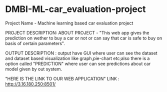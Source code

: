 # DMBI-ML-car_evaluation-project
Project Name - Machine learning based car evaluation project

PROJECT DESCRIPTION:
ABOUT PROJECT - "This web app gives the prediction on wether to buy a car or not or can say that car is safe to buy on basis of certain parameters".

OUTPUT DESCRIPTION : output have GUI where user  can see the dataset and dataset based visualization like graph,pie-chart etc;also there is a option called "PREDICTION" where user can see predictions about car model given by out system.

"HERE IS THE LINK TO OUR WEB APPLICATION"
 LINK :  http://3.16.180.250:8501/
